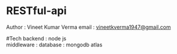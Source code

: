 # RESTful-api 
Author : Vineet Kumar Verma 
email : vineetkverma1947@gmail.com 


#Tech 
backend : node js  
middleware : 
database : mongodb atlas 

